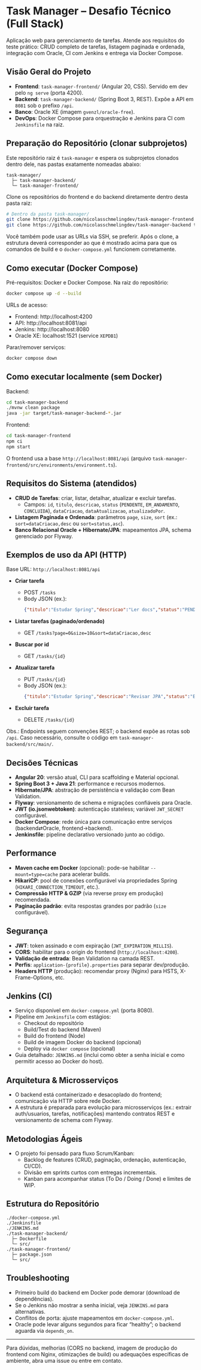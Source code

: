 # Task Manager – Desafio Técnico (Full Stack)

Aplicação web para gerenciamento de tarefas. Atende aos requisitos do teste prático: CRUD completo de tarefas, listagem paginada e ordenada, integração com Oracle, CI com Jenkins e entrega via Docker Compose.

## Visão Geral do Projeto
- __Frontend__: `task-manager-frontend/` (Angular 20, CSS). Servido em dev pelo `ng serve` (porta 4200).
- __Backend__: `task-manager-backend/` (Spring Boot 3, REST). Expõe a API em `8081` sob o prefixo `/api`.
- __Banco__: Oracle XE (imagem `gvenzl/oracle-free`).
- __DevOps__: Docker Compose para orquestração e Jenkins para CI com `Jenkinsfile` na raiz.

## Preparação do Repositório (clonar subprojetos)
Este repositório raiz é `task-manager` e espera os subprojetos clonados dentro dele, nas pastas exatamente nomeadas abaixo:

```
task-manager/
  ├─ task-manager-backend/
  └─ task-manager-frontend/
```

Clone os repositórios do frontend e do backend diretamente dentro desta pasta raiz:

```bash
# Dentro da pasta task-manager/
git clone https://github.com/nicolasschmelingdev/task-manager-frontend task-manager-frontend
git clone https://github.com/nicolasschmelingdev/task-manager-backend task-manager-backend
```

Você também pode usar as URLs via SSH, se preferir. Após o clone, a estrutura deverá corresponder ao que é mostrado acima para que os comandos de build e o `docker-compose.yml` funcionem corretamente.

## Como executar (Docker Compose)
Pré-requisitos: Docker e Docker Compose. Na raiz do repositório:
```bash
docker compose up -d --build
```
URLs de acesso:
- Frontend: http://localhost:4200
- API: http://localhost:8081/api
- Jenkins: http://localhost:8080
- Oracle XE: localhost:1521 (service `XEPDB1`)

Parar/remover serviços:
```bash
docker compose down
```

## Como executar localmente (sem Docker)
Backend:
```bash
cd task-manager-backend
./mvnw clean package
java -jar target/task-manager-backend-*.jar
```
Frontend:
```bash
cd task-manager-frontend
npm ci
npm start
```
O frontend usa a base `http://localhost:8081/api` (arquivo `task-manager-frontend/src/environments/environment.ts`).

## Requisitos do Sistema (atendidos)
- __CRUD de Tarefas__: criar, listar, detalhar, atualizar e excluir tarefas.
  - Campos: `id`, `titulo`, `descricao`, `status` (`PENDENTE`, `EM_ANDAMENTO`, `CONCLUIDA`), `dataCriacao`, `dataAtualizacao`, `atualizadoPor`.
- __Listagem Paginada e Ordenada__: parâmetros `page`, `size`, `sort` (ex.: `sort=dataCriacao,desc` ou `sort=status,asc`).
- __Banco Relacional Oracle + Hibernate/JPA__: mapeamentos JPA, schema gerenciado por Flyway.

## Exemplos de uso da API (HTTP)
Base URL: `http://localhost:8081/api`

- __Criar tarefa__
  - POST `/tasks`
  - Body JSON (ex.):
    ```json
    {"titulo":"Estudar Spring","descricao":"Ler docs","status":"PENDENTE"}
    ```

- __Listar tarefas (paginado/ordenado)__
  - GET `/tasks?page=0&size=10&sort=dataCriacao,desc`

- __Buscar por id__
  - GET `/tasks/{id}`

- __Atualizar tarefa__
  - PUT `/tasks/{id}`
  - Body JSON (ex.):
    ```json
    {"titulo":"Estudar Spring","descricao":"Revisar JPA","status":"EM_ANDAMENTO"}
    ```

- __Excluir tarefa__
  - DELETE `/tasks/{id}`

Obs.: Endpoints seguem convenções REST; o backend expõe as rotas sob `/api`. Caso necessário, consulte o código em `task-manager-backend/src/main/`.

## Decisões Técnicas
- __Angular 20__: versão atual, CLI para scaffolding e Material opcional.
- __Spring Boot 3 + Java 21__: performance e recursos modernos.
- __Hibernate/JPA__: abstração de persistência e validação com Bean Validation.
- __Flyway__: versionamento de schema e migrações confiáveis para Oracle.
- __JWT (io.jsonwebtoken)__: autenticação stateless; variável `JWT_SECRET` configurável.
- __Docker Compose__: rede única para comunicação entre serviços (backend⇄Oracle, frontend→backend).
- __Jenkinsfile__: pipeline declarativo versionado junto ao código.

## Performance
- __Maven cache em Docker__ (opcional): pode-se habilitar `--mount=type=cache` para acelerar builds.
- __HikariCP__: pool de conexões configurável via propriedades Spring (`HIKARI_CONNECTION_TIMEOUT`, etc.).
- __Compressão HTTP & GZIP__ (via reverse proxy em produção) recomendada.
- __Paginação padrão__: evita respostas grandes por padrão (`size` configurável).

## Segurança
- __JWT__: token assinado e com expiração (`JWT_EXPIRATION_MILLIS`).
- __CORS__: habilitar para o origin do frontend (`http://localhost:4200`).
- __Validação de entrada__: Bean Validation na camada REST.
- __Perfis__: `application-{profile}.properties` para separar dev/produção.
- __Headers HTTP__ (produção): recomendar proxy (Nginx) para HSTS, X-Frame-Options, etc.

## Jenkins (CI)
- Serviço disponível em `docker-compose.yml` (porta 8080).
- Pipeline em `Jenkinsfile` com estágios:
  - Checkout do repositório
  - Build/Test do backend (Maven)
  - Build do frontend (Node)
  - Build de imagem Docker do backend (opcional)
  - Deploy via `docker compose` (opcional)
- Guia detalhado: `JENKINS.md` (inclui como obter a senha inicial e como permitir acesso ao Docker do host).

## Arquitetura & Microsserviços
- O backend está containerizado e desacoplado do frontend; comunicação via HTTP sobre rede Docker.
- A estrutura é preparada para evolução para microsserviços (ex.: extrair auth/usuarios, tarefas, notificações) mantendo contratos REST e versionamento de schema com Flyway.

## Metodologias Ágeis
- O projeto foi pensado para fluxo Scrum/Kanban:
  - Backlog de features (CRUD, paginação, ordenação, autenticação, CI/CD).
  - Divisão em sprints curtos com entregas incrementais.
  - Kanban para acompanhar status (To Do / Doing / Done) e limites de WIP.

## Estrutura do Repositório
```
./docker-compose.yml
./Jenkinsfile
./JENKINS.md
./task-manager-backend/
  ├─ Dockerfile
  └─ src/
./task-manager-frontend/
  ├─ package.json
  └─ src/
```

## Troubleshooting
- Primeiro build do backend em Docker pode demorar (download de dependências).
- Se o Jenkins não mostrar a senha inicial, veja `JENKINS.md` para alternativas.
- Conflitos de porta: ajuste mapeamentos em `docker-compose.yml`.
- Oracle pode levar alguns segundos para ficar “healthy”; o backend aguarda via `depends_on`.

---
Para dúvidas, melhorias (CORS no backend, imagem de produção do frontend com Nginx, otimizações de build) ou adequações específicas de ambiente, abra uma issue ou entre em contato.
